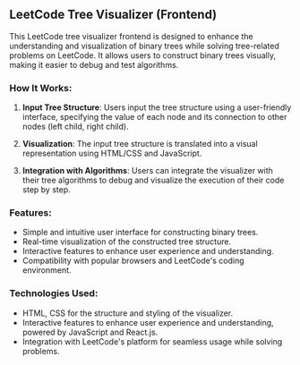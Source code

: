 ## LeetCode Tree Visualizer (Frontend)

This LeetCode tree visualizer frontend is designed to enhance the understanding and visualization of binary trees while solving tree-related problems on LeetCode. It allows users to construct binary trees visually, making it easier to debug and test algorithms.

### How It Works:

1. **Input Tree Structure**: Users input the tree structure using a user-friendly interface, specifying the value of each node and its connection to other nodes (left child, right child).

2. **Visualization**: The input tree structure is translated into a visual representation using HTML/CSS and JavaScript.

3. **Integration with Algorithms**: Users can integrate the visualizer with their tree algorithms to debug and visualize the execution of their code step by step.


### Features:

- Simple and intuitive user interface for constructing binary trees.
- Real-time visualization of the constructed tree structure.
- Interactive features to enhance user experience and understanding.
- Compatibility with popular browsers and LeetCode's coding environment.

### Technologies Used:

- HTML, CSS for the structure and styling of the visualizer.
- Interactive features to enhance user experience and understanding, powered by JavaScript and React.js.
- Integration with LeetCode's platform for seamless usage while solving problems.



